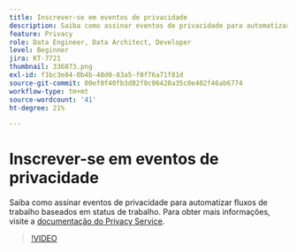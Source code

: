 ```yaml
---
title: Inscrever-se em eventos de privacidade
description: Saiba como assinar eventos de privacidade para automatizar fluxos de trabalho baseados em status de trabalho.
feature: Privacy
role: Data Engineer, Data Architect, Developer
level: Beginner
jira: KT-7721
thumbnail: 336073.png
exl-id: f1bc3e84-0b4b-40d0-83a5-f0f76a71f81d
source-git-commit: 00ef0f40fb3d82f0c06428a35c0e402f46ab6774
workflow-type: tm+mt
source-wordcount: '41'
ht-degree: 21%

---
```



# Inscrever-se em eventos de privacidade

Saiba como assinar eventos de privacidade para automatizar fluxos de trabalho baseados em status de trabalho. Para obter mais informações, visite a [documentação do Privacy Service](https://experienceleague.adobe.com/docs/experience-platform/privacy/home.html?lang=pt-BR).

>[!VIDEO](https://video.tv.adobe.com/v/336073?learn=on)


